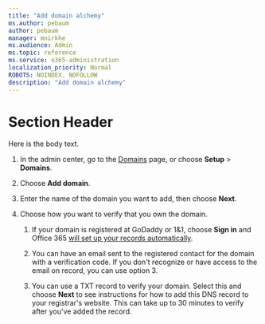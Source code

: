 ```yaml
---
title: "Add domain alchemy"
ms.author: pebaum
author: pebaum
manager: mnirkhe
ms.audience: Admin
ms.topic: reference
ms.service: o365-administration
localization_priority: Normal
ROBOTS: NOINDEX, NOFOLLOW
description: "Add domain alchemy"
---
```


# Section Header
Here is the body text.
  
1. In the admin center, go to the [Domains](https://go.microsoft.com/fwlink/p/?linkid=834818) page, or choose **Setup** \> **Domains**.
 
2. Choose **Add domain**.
    
3. Enter the name of the domain you want to add, then choose **Next**.
    
4. Choose how you want to verify that you own the domain.
  
    1. If your domain is registered at GoDaddy or 1&amp;1, choose **Sign in** and Office 365 [will set up your records automatically](../get-help-with-domains/domain-connect.md).
    
    2. You can have an email sent to the registered contact for the domain with a verification code. If you don't recognize or have access to the email on record, you can use option 3.
    
    3. You can use a TXT record to verify your domain. Select this and choose **Next** to see instructions for how to add this DNS record to your registrar's website. This can take up to 30 minutes to verify after you've added the record. 